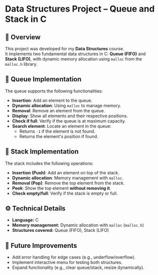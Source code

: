 # Data Structures Project – Queue and Stack in C

## 📌 Overview
This project was developed for my **Data Structures** course.  
It implements two fundamental data structures in C: **Queue (FIFO)** and **Stack (LIFO)**, with dynamic memory allocation using `malloc` from the `malloc.h` library.


## 🔹 Queue Implementation
The queue supports the following functionalities:
- **Insertion**: Add an element to the queue.
- **Dynamic allocation**: Using `malloc` to manage memory.
- **Removal**: Remove an element from the queue.
- **Display**: Show all elements and their respective positions.
- **Check if full**: Verify if the queue is at maximum capacity.
- **Search element**: Locate an element in the queue:  
  - Returns `-1` if the element is not found.  
  - Returns the element's position if found.  

## 🔹 Stack Implementation
The stack includes the following operations:
- **Insertion (Push)**: Add an element on top of the stack.
- **Dynamic allocation**: Memory management with `malloc`.
- **Removal (Pop)**: Remove the top element from the stack.
- **Peek**: Show the top element **without removing it**.
- **Check empty/full**: Verify if the stack is empty or full.


## ⚙️ Technical Details
- **Language:** C  
- **Memory management:** Dynamic allocation with `malloc` (`malloc.h`)  
- **Structures covered:** Queue (FIFO), Stack (LIFO)  


## 🚀 Future Improvements
- Add error handling for edge cases (e.g., underflow/overflow).  
- Implement interactive menu for testing both structures.  
- Expand functionality (e.g., clear queue/stack, resize dynamically). 
